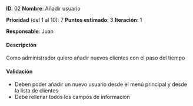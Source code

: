 **ID**: 02
**Nombre**: Añadir usuario

**Prioridad** (del 1 al 10): 7
**Puntos estimado**: 3
**Iteración**: 1

**Responsable**: Juan

#### Descripción
Como administrador quiero añadir nuevos clientes con el paso del tiempo

#### Validación
* Deben poder añadir un nuevo usuario desde el menú principal y desde la lista de clientes
* Debe rellenar todos los campos de información
